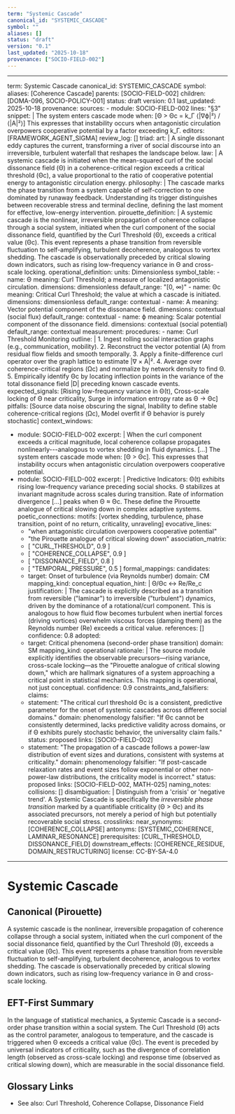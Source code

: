 ```yaml
---
term: "Systemic Cascade"
canonical_id: "SYSTEMIC_CASCADE"
symbol: ""
aliases: []
status: "draft"
version: "0.1"
last_updated: "2025-10-18"
provenance: ["SOCIO-FIELD-002"]
---
```


---
term: Systemic Cascade
canonical_id: SYSTEMIC_CASCADE
symbol: 
aliases: [Coherence Cascade]
parents: [SOCIO-FIELD-002]
children: [DOMA-096, SOCIO-POLICY-001]
status: draft
version: 0.1
last_updated: 2025-10-18
provenance:
  sources:
    - module: SOCIO-FIELD-002
      lines: "§3"
      snippet: |
        The system enters cascade mode when:
        [Θ > Θc = k_Γ ⟨|∇ϕ|²⟩ / ⟨|A|²⟩]
        This expresses that instability occurs when antagonistic circulation overpowers cooperative potential by a factor exceeding k_Γ.
  editors: [FRAMEWORK_AGENT_SIGMA]
  review_log: []
triad:
  art: |
    A single dissonant eddy captures the current, transforming a river of social discourse into an irreversible, turbulent waterfall that reshapes the landscape below.
  law: |
    A systemic cascade is initiated when the mean-squared curl of the social dissonance field (Θ) in a coherence-critical region exceeds a critical threshold (Θc), a value proportional to the ratio of cooperative potential energy to antagonistic circulation energy.
  philosophy: |
    The cascade marks the phase transition from a system capable of self-correction to one dominated by runaway feedback. Understanding its trigger distinguishes between recoverable stress and terminal decline, defining the last moment for effective, low-energy intervention.
pirouette_definition: |
  A systemic cascade is the nonlinear, irreversible propagation of coherence collapse through a social system, initiated when the curl component of the social dissonance field, quantified by the Curl Threshold (Θ), exceeds a critical value (Θc). This event represents a phase transition from reversible fluctuation to self-amplifying, turbulent decoherence, analogous to vortex shedding. The cascade is observationally preceded by critical slowing down indicators, such as rising low-frequency variance in Θ and cross-scale locking.
operational_definition:
  units: Dimensionless
  symbol_table:
    - name: Θ
      meaning: Curl Threshold; a measure of localized antagonistic circulation.
      dimensions: dimensionless
      default_range: "[0, ∞)"
    - name: Θc
      meaning: Critical Curl Threshold; the value at which a cascade is initiated.
      dimensions: dimensionless
      default_range: contextual
    - name: A
      meaning: Vector potential component of the dissonance field.
      dimensions: contextual (social flux)
      default_range: contextual
    - name: ϕ
      meaning: Scalar potential component of the dissonance field.
      dimensions: contextual (social potential)
      default_range: contextual
  measurement:
    procedures:
      - name: Curl Threshold Monitoring
        outline: |
          1. Ingest rolling social interaction graphs (e.g., communication, mobility).
          2. Reconstruct the vector potential (A) from residual flow fields and smooth temporally.
          3. Apply a finite-difference curl operator over the graph lattice to estimate |∇ × A|².
          4. Average over coherence-critical regions (Ωc) and normalize by network density to find Θ.
          5. Empirically identify Θc by locating inflection points in the variance of the total dissonance field |D| preceding known cascade events.
        expected_signals: [Rising low-frequency variance in Θ(t), Cross-scale locking of Θ near criticality, Surge in information entropy rate as Θ → Θc]
        pitfalls: [Source data noise obscuring the signal, Inability to define stable coherence-critical regions (Ωc), Model overfit if Θ behavior is purely stochastic]
context_windows:
  - module: SOCIO-FIELD-002
    excerpt: |
      When the curl component exceeds a critical magnitude, local coherence collapse propagates nonlinearly---analogous to vortex shedding in fluid dynamics. [...] The system enters cascade mode when: [Θ > Θc]. This expresses that instability occurs when antagonistic circulation overpowers cooperative potential.
  - module: SOCIO-FIELD-002
    excerpt: |
      Predictive Indicators: Θ(t) exhibits rising low-frequency variance preceding social shocks. Θ stabilizes at invariant magnitude across scales during transition. Rate of information divergence [...] peaks when Θ ≈ Θc. These define the Pirouette analogue of critical slowing down in complex adaptive systems.
poetic_connections:
  motifs: [vortex shedding, turbulence, phase transition, point of no return, criticality, unraveling]
  evocative_lines:
    - "when antagonistic circulation overpowers cooperative potential"
    - "the Pirouette analogue of critical slowing down"
  association_matrix:
    - [ "CURL_THRESHOLD", 0.9 ]
    - [ "COHERENCE_COLLAPSE", 0.9 ]
    - [ "DISSONANCE_FIELD", 0.8 ]
    - [ "TEMPORAL_PRESSURE", 0.5 ]
formal_mappings:
  candidates:
    - target: Onset of turbulence (via Reynolds number)
      domain: CM
      mapping_kind: conceptual
      equation_hint: |
        Θ/Θc  ↔  Re/Re_c
      justification: |
        The cascade is explicitly described as a transition from reversible ("laminar") to irreversible ("turbulent") dynamics, driven by the dominance of a rotational/curl component. This is analogous to how fluid flow becomes turbulent when inertial forces (driving vortices) overwhelm viscous forces (damping them) as the Reynolds number (Re) exceeds a critical value.
      references: []
      confidence: 0.8
  adopted:
    - target: Critical phenomena (second-order phase transition)
      domain: SM
      mapping_kind: operational
      rationale: |
        The source module explicitly identifies the observable precursors—rising variance, cross-scale locking—as the "Pirouette analogue of critical slowing down," which are hallmark signatures of a system approaching a critical point in statistical mechanics. This mapping is operational, not just conceptual.
      confidence: 0.9
constraints_and_falsifiers:
  claims:
    - statement: "The critical curl threshold Θc is a consistent, predictive parameter for the onset of systemic cascades across different social domains."
      domain: phenomenology
      falsifier: "If Θc cannot be consistently determined, lacks predictive validity across domains, or if Θ exhibits purely stochastic behavior, the universality claim fails."
      status: proposed
      links: [SOCIO-FIELD-002]
    - statement: "The propagation of a cascade follows a power-law distribution of event sizes and durations, consistent with systems at criticality."
      domain: phenomenology
      falsifier: "If post-cascade relaxation rates and event sizes follow exponential or other non-power-law distributions, the criticality model is incorrect."
      status: proposed
      links: [SOCIO-FIELD-002, MATH-025]
naming_notes:
  collisions: []
  disambiguation: |
    Distinguish from a 'crisis' or 'negative trend'. A Systemic Cascade is specifically the *irreversible phase transition* marked by a quantifiable criticality (Θ > Θc) and its associated precursors, not merely a period of high but potentially recoverable social stress.
crosslinks:
  near_synonyms: [COHERENCE_COLLAPSE]
  antonyms: [SYSTEMIC_COHERENCE, LAMINAR_RESONANCE]
  prerequisites: [CURL_THRESHOLD, DISSONANCE_FIELD]
  downstream_effects: [COHERENCE_RESIDUE, DOMAIN_RESTRUCTURING]
license: CC-BY-SA-4.0
---

# Systemic Cascade

## Canonical (Pirouette)
A systemic cascade is the nonlinear, irreversible propagation of coherence collapse through a social system, initiated when the curl component of the social dissonance field, quantified by the Curl Threshold (Θ), exceeds a critical value (Θc). This event represents a phase transition from reversible fluctuation to self-amplifying, turbulent decoherence, analogous to vortex shedding. The cascade is observationally preceded by critical slowing down indicators, such as rising low-frequency variance in Θ and cross-scale locking.

## EFT-First Summary
In the language of statistical mechanics, a Systemic Cascade is a second-order phase transition within a social system. The Curl Threshold (Θ) acts as the control parameter, analogous to temperature, and the cascade is triggered when Θ exceeds a critical value (Θc). The event is preceded by universal indicators of criticality, such as the divergence of correlation length (observed as cross-scale locking) and response time (observed as critical slowing down), which are measurable in the social dissonance field.

## Glossary Links
- See also: Curl Threshold, Coherence Collapse, Dissonance Field